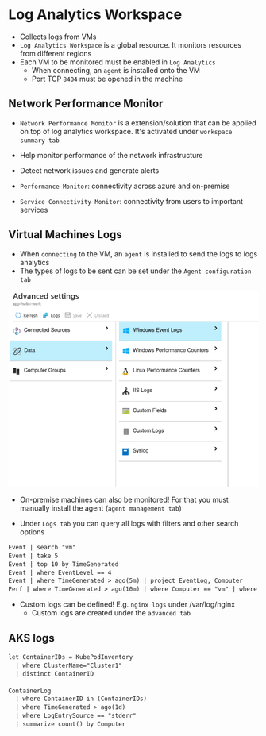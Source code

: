 # Log Analytics Workspace

- Collects logs from VMs
- `Log Analytics Workspace` is a global resource. It monitors resources from different regions
- Each VM to be monitored must be enabled in `Log Analytics`
  - When connecting, an `agent` is installed onto the VM
  - Port TCP `8404` must be opened in the machine

## Network Performance Monitor

- `Network Performance Monitor` is a extension/solution that can be applied on top of log analytics workspace. It's activated under `workspace summary tab`
- Help monitor performance of the network infrastructure
- Detect network issues and generate alerts

- `Performance Monitor`: connectivity across azure and on-premise
- `Service Connectivity Monitor`: connectivity from users to important services

## Virtual Machines Logs

- When `connecting` to the VM, an `agent` is installed to send the logs to logs analytics
- The types of logs to be sent can be set under the `Agent configuration tab`

![Log Data](../images/log-data.png)

- On-premise machines can also be monitored! For that you must manually install the agent (`agent management tab`)

- Under `Logs tab` you can query all logs with filters and other search options

```txt
Event | search "vm"
Event | take 5
Event | top 10 by TimeGenerated
Event | where EventLevel == 4
Event | where TimeGenerated > ago(5m) | project EventLog, Computer
Perf | where TimeGenerated > ago(10m) | where Computer == "vm" | where CounterName == "Available MBytes" | summarize avg(CounterValue) by bin(TimeGenerated, 2m)
```

- Custom logs can be defined! E.g. `nginx logs` under /var/log/nginx
  - Custom logs are created under the `advanced tab`

## AKS logs

```txt
let ContainerIDs = KubePodInventory
  | where ClusterName="Cluster1"
  | distinct ContainerID

ContainerLog
  | where ContainerID in (ContainerIDs)
  | where TimeGenerated > ago(1d)
  | where LogEntrySource == "stderr"
  | summarize count() by Computer
```

